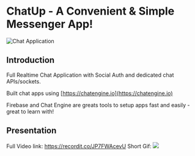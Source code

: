# ChatUp - A Convenient & Simple Messenger App!

![Chat Application](https://i.ibb.co/GJwyy9m/Bv9-Js3-QLOLY-HD.jpg)

## Introduction

Full Realtime Chat Application with Social Auth and dedicated chat APIs/sockets.

Built chat apps using [https://chatengine.io](https://chatengine.io)

Firebase and Chat Engine are greats tools to setup apps fast and easily - great to learn with!

## Presentation

Full Video link: https://recordit.co/JP7FWAcevU
Short Gif: <img src="http://g.recordit.co/JP7FWAcevU.gif" />


